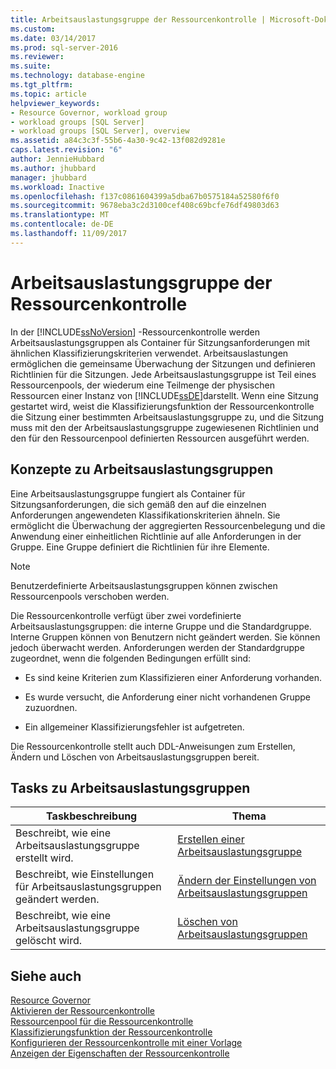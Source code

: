 ```yaml
---
title: Arbeitsauslastungsgruppe der Ressourcenkontrolle | Microsoft-Dokumentation
ms.custom: 
ms.date: 03/14/2017
ms.prod: sql-server-2016
ms.reviewer: 
ms.suite: 
ms.technology: database-engine
ms.tgt_pltfrm: 
ms.topic: article
helpviewer_keywords:
- Resource Governor, workload group
- workload groups [SQL Server]
- workload groups [SQL Server], overview
ms.assetid: a84c3c3f-55b6-4a30-9c42-13f082d9281e
caps.latest.revision: "6"
author: JennieHubbard
ms.author: jhubbard
manager: jhubbard
ms.workload: Inactive
ms.openlocfilehash: f137c0861604399a5dba67b0575184a52580f6f0
ms.sourcegitcommit: 9678eba3c2d3100cef408c69bcfe76df49803d63
ms.translationtype: MT
ms.contentlocale: de-DE
ms.lasthandoff: 11/09/2017
---
```

# <a name="resource-governor-workload-group"></a>Arbeitsauslastungsgruppe der Ressourcenkontrolle
  In der [!INCLUDE[ssNoVersion](../../includes/ssnoversion-md.md)] -Ressourcenkontrolle werden Arbeitsauslastungsgruppen als Container für Sitzungsanforderungen mit ähnlichen Klassifizierungskriterien verwendet. Arbeitsauslastungen ermöglichen die gemeinsame Überwachung der Sitzungen und definieren Richtlinien für die Sitzungen. Jede Arbeitsauslastungsgruppe ist Teil eines Ressourcenpools, der wiederum eine Teilmenge der physischen Ressourcen einer Instanz von [!INCLUDE[ssDE](../../includes/ssde-md.md)]darstellt. Wenn eine Sitzung gestartet wird, weist die Klassifizierungsfunktion der Ressourcenkontrolle die Sitzung einer bestimmten Arbeitsauslastungsgruppe zu, und die Sitzung muss mit den der Arbeitsauslastungsgruppe zugewiesenen Richtlinien und den für den Ressourcenpool definierten Ressourcen ausgeführt werden.  
  
## <a name="workload-group-concepts"></a>Konzepte zu Arbeitsauslastungsgruppen  
 Eine Arbeitsauslastungsgruppe fungiert als Container für Sitzungsanforderungen, die sich gemäß den auf die einzelnen Anforderungen angewendeten Klassifikationskriterien ähneln. Sie ermöglicht die Überwachung der aggregierten Ressourcenbelegung und die Anwendung einer einheitlichen Richtlinie auf alle Anforderungen in der Gruppe. Eine Gruppe definiert die Richtlinien für ihre Elemente.  
  
> [!NOTE]  
>  Benutzerdefinierte Arbeitsauslastungsgruppen können zwischen Ressourcenpools verschoben werden.  
  
 Die Ressourcenkontrolle verfügt über zwei vordefinierte Arbeitsauslastungsgruppen: die interne Gruppe und die Standardgruppe. Interne Gruppen können von Benutzern nicht geändert werden. Sie können jedoch überwacht werden. Anforderungen werden der Standardgruppe zugeordnet, wenn die folgenden Bedingungen erfüllt sind:  
  
-   Es sind keine Kriterien zum Klassifizieren einer Anforderung vorhanden.  
  
-   Es wurde versucht, die Anforderung einer nicht vorhandenen Gruppe zuzuordnen.  
  
-   Ein allgemeiner Klassifizierungsfehler ist aufgetreten.  
  
 Die Ressourcenkontrolle stellt auch DDL-Anweisungen zum Erstellen, Ändern und Löschen von Arbeitsauslastungsgruppen bereit.  
  
## <a name="workload-group-tasks"></a>Tasks zu Arbeitsauslastungsgruppen  
  
|Taskbeschreibung|Thema|  
|----------------------|-----------|  
|Beschreibt, wie eine Arbeitsauslastungsgruppe erstellt wird.|[Erstellen einer Arbeitsauslastungsgruppe](../../relational-databases/resource-governor/create-a-workload-group.md)|  
|Beschreibt, wie Einstellungen für Arbeitsauslastungsgruppen geändert werden.|[Ändern der Einstellungen von Arbeitsauslastungsgruppen](../../relational-databases/resource-governor/change-workload-group-settings.md)|  
|Beschreibt, wie eine Arbeitsauslastungsgruppe gelöscht wird.|[Löschen von Arbeitsauslastungsgruppen](../../relational-databases/resource-governor/delete-a-workload-group.md)|  
  
## <a name="see-also"></a>Siehe auch  
 [Resource Governor](../../relational-databases/resource-governor/resource-governor.md)   
 [Aktivieren der Ressourcenkontrolle](../../relational-databases/resource-governor/enable-resource-governor.md)   
 [Ressourcenpool für die Ressourcenkontrolle](../../relational-databases/resource-governor/resource-governor-resource-pool.md)   
 [Klassifizierungsfunktion der Ressourcenkontrolle](../../relational-databases/resource-governor/resource-governor-classifier-function.md)   
 [Konfigurieren der Ressourcenkontrolle mit einer Vorlage](../../relational-databases/resource-governor/configure-resource-governor-using-a-template.md)   
 [Anzeigen der Eigenschaften der Ressourcenkontrolle](../../relational-databases/resource-governor/view-resource-governor-properties.md)  
  
  
